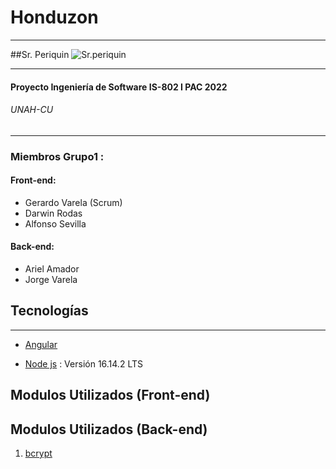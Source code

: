 # Honduzon 
***
##Sr. Periquin
![Sr.periquin](https://trello.com/1/cards/6218103d4f61c024bda2e185/attachments/622046e1e667b01d41c98ee9/previews/622046e2e667b01d41c98f2a/download/ventas4-removebg-preview.png)
***
#### Proyecto Ingeniería de Software IS-802 I PAC 2022
###### UNAH-CU

***

### Miembros Grupo1 : 
####  Front-end:
*  Gerardo Varela (Scrum)
*  Darwin Rodas
*  Alfonso Sevilla 
 #### Back-end:
*  Ariel Amador
*  Jorge Varela

## Tecnologías
***
* [Angular](https://angular.io/)

* [Node js](https://nodejs.org/es/) : Versión 16.14.2 LTS

## Modulos Utilizados (Front-end)


## Modulos Utilizados (Back-end)
1. [bcrypt](bcrypt)




